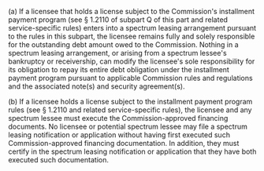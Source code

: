 (a) If a licensee that holds a license subject to the Commission's installment payment program (see § 1.2110 of subpart Q of this part and related service-specific rules) enters into a spectrum leasing arrangement pursuant to the rules in this subpart, the licensee remains fully and solely responsible for the outstanding debt amount owed to the Commission. Nothing in a spectrum leasing arrangement, or arising from a spectrum lessee's bankruptcy or receivership, can modify the licensee's sole responsibility for its obligation to repay its entire debt obligation under the installment payment program pursuant to applicable Commission rules and regulations and the associated note(s) and security agreement(s).

(b) If a licensee holds a license subject to the installment payment program rules (see § 1.2110 and related service-specific rules), the licensee and any spectrum lessee must execute the Commission-approved financing documents. No licensee or potential spectrum lessee may file a spectrum leasing notification or application without having first executed such Commission-approved financing documentation. In addition, they must certify in the spectrum leasing notification or application that they have both executed such documentation.


